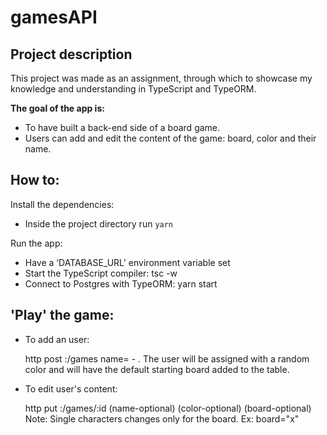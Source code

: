 # gamesAPI

## Project description

This project was made as an assignment, through which to showcase my knowledge and understanding in TypeScript and TypeORM.

**The goal of the app is:**

* To have built a back-end side of a board game.
* Users can add and edit the content of the game: board, color and their name.

## How to:

Install the dependencies:

* Inside the project directory run `yarn `

Run  the app:

* Have a ‘DATABASE_URL' environment variable set
* Start the TypeScript compiler: tsc -w
* Connect to Postgres with TypeORM: yarn start

## 'Play' the game:

* To add an user:

  http post :<PORT>/games name=<NAME> - . 
  The user will be assigned with a random color and will have the default starting board added to the table.
  
* To edit user's content:

  http put :<PUT>/games/:id (name-optional) (color-optional) (board-optional)
  Note: Single characters changes only for the board. Ex: board="x" 
